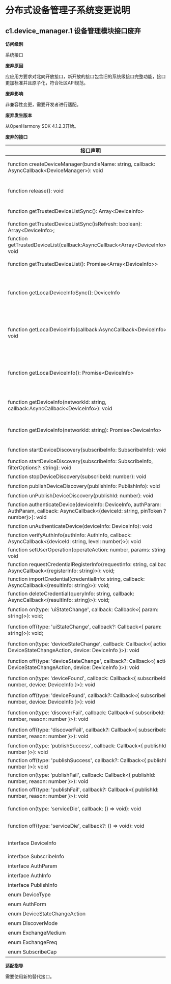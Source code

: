 # 分布式设备管理子系统变更说明

## c1.device_manager.1 设备管理模块接口废弃

**访问级别**

系统接口

**废弃原因**

应应用方要求对北向开放接口，新开放的接口包含旧的系统级接口完整功能，接口更加标准并且原子化，符合社区API规范。

**废弃影响**

非兼容性变更，需要开发者进行适配。

**废弃发生版本**

从OpenHarmony SDK 4.1.2.3开始。

**废弃的接口**

| 接口声明 | 废弃说明 | 替代接口 |
| -- | -- | -- |
| function createDeviceManager(bundleName: string, callback: AsyncCallback&lt;DeviceManager&gt;): void | 使用[deviceManager.createDeviceManager](https://gitee.com/openharmony/docs/blob/master/zh-cn/application-dev/reference/apis/js-apis-distributedDeviceManager.md#devicemanagercreatedevicemanager)接口创建一个设备管理实例 | function createDeviceManager(bundleName: string): DeviceManager; |
| function release(): void | 使用[deviceManager.releaseDeviceManager](https://gitee.com/openharmony/docs/blob/master/zh-cn/application-dev/reference/apis/js-apis-distributedDeviceManager.md#devicemanagerreleasedevicemanager)释放DeviceManager实例 | function releaseDeviceManager(deviceManager: DeviceManager): void; |
| function getTrustedDeviceListSync(): Array&lt;DeviceInfo&gt; | 使用[getAvailableDeviceListSync](https://gitee.com/openharmony/docs/blob/master/zh-cn/application-dev/reference/apis/js-apis-distributedDeviceManager.md#getavailabledevicelistsync)同步获取所有可信设备列表 | function getAvailableDeviceListSync(): Array&lt;DeviceBasicInfo&gt;; |
| function getTrustedDeviceListSync(isRefresh: boolean): Array&lt;DeviceInfo&gt;; | 废弃 | 无替代接口 |
| function getTrustedDeviceList(callback:AsyncCallback&lt;Array&lt;DeviceInfo&gt;&gt;): void | 使用[getAvailableDeviceList](https://gitee.com/openharmony/docs/blob/master/zh-cn/application-dev/reference/apis/js-apis-distributedDeviceManager.md#getavailabledevicelist)获取所有可信设备列表 | function getAvailableDeviceList(callback:AsyncCallback&lt;Array&lt;DeviceBasicInfo&gt;&gt;): void; |
| function getTrustedDeviceList(): Promise&lt;Array&lt;DeviceInfo&gt;&gt; | 使用[getAvailableDeviceList](https://gitee.com/openharmony/docs/blob/master/zh-cn/application-dev/reference/apis/js-apis-distributedDeviceManager.md#getavailabledevicelist-1)获取所有可信设备列表 | function getAvailableDeviceList(): Promise&lt;Array&lt;DeviceBasicInfo&gt;&gt;; |
| function getLocalDeviceInfoSync(): DeviceInfo | 使用[getLocalDeviceNetworkId](https://gitee.com/openharmony/docs/blob/master/zh-cn/application-dev/reference/apis/js-apis-distributedDeviceManager.md#getlocaldevicenetworkid)获取本地设备网络标识，[getLocalDeviceName](https://gitee.com/openharmony/docs/blob/master/zh-cn/application-dev/reference/apis/js-apis-distributedDeviceManager.md#getlocaldevicename)获取本地设备名称，[getLocalDeviceType](https://gitee.com/openharmony/docs/blob/master/zh-cn/application-dev/reference/apis/js-apis-distributedDeviceManager.md#getlocaldevicetype)获取本地设备类型，[getLocalDeviceId](https://gitee.com/openharmony/docs/blob/master/zh-cn/application-dev/reference/apis/js-apis-distributedDeviceManager.md#getlocaldeviceid)获取本地设备id | function getLocalDeviceNetworkId(): string; function getLocalDeviceName(): string; function getLocalDeviceType(): number; function getLocalDeviceId(): string; |
| function getLocalDeviceInfo(callback:AsyncCallback&lt;DeviceInfo&gt;): void | 使用[getLocalDeviceNetworkId](https://gitee.com/openharmony/docs/blob/master/zh-cn/application-dev/reference/apis/js-apis-distributedDeviceManager.md#getlocaldevicenetworkid)获取本地设备网络标识，[getLocalDeviceName](https://gitee.com/openharmony/docs/blob/master/zh-cn/application-dev/reference/apis/js-apis-distributedDeviceManager.md#getlocaldevicename)获取本地设备名称，[getLocalDeviceType](https://gitee.com/openharmony/docs/blob/master/zh-cn/application-dev/reference/apis/js-apis-distributedDeviceManager.md#getlocaldevicetype)获取本地设备类型，[getLocalDeviceId](https://gitee.com/openharmony/docs/blob/master/zh-cn/application-dev/reference/apis/js-apis-distributedDeviceManager.md#getlocaldeviceid)获取本地设备id | function getLocalDeviceNetworkId(): string; </b> function getLocalDeviceName(): string; </b> function getLocalDeviceType(): number; </b> function getLocalDeviceId(): string; |
| function getLocalDeviceInfo(): Promise&lt;DeviceInfo&gt; | 使用[getLocalDeviceNetworkId](https://gitee.com/openharmony/docs/blob/master/zh-cn/application-dev/reference/apis/js-apis-distributedDeviceManager.md#getlocaldevicenetworkid)获取本地设备网络标识，[getLocalDeviceName](https://gitee.com/openharmony/docs/blob/master/zh-cn/application-dev/reference/apis/js-apis-distributedDeviceManager.md#getlocaldevicename)获取本地设备名称，[getLocalDeviceType](https://gitee.com/openharmony/docs/blob/master/zh-cn/application-dev/reference/apis/js-apis-distributedDeviceManager.md#getlocaldevicetype)获取本地设备类型，[getLocalDeviceId](https://gitee.com/openharmony/docs/blob/master/zh-cn/application-dev/reference/apis/js-apis-distributedDeviceManager.md#getlocaldeviceid)获取本地设备id | function getLocalDeviceNetworkId(): string; function getLocalDeviceName(): string; function getLocalDeviceType(): number; function getLocalDeviceId(): string; |
| function getDeviceInfo(networkId: string, callback:AsyncCallback&lt;DeviceInfo&gt;): void | 使用[getDeviceName](https://gitee.com/openharmony/docs/blob/master/zh-cn/application-dev/reference/apis/js-apis-distributedDeviceManager.md#getdevicename)通过指定设备的网络标识获取该设备名称，[getDeviceType](https://gitee.com/openharmony/docs/blob/master/zh-cn/application-dev/reference/apis/js-apis-distributedDeviceManager.md#getdevicetype)通过指定设备的网络标识获取该设备类型 | function getDeviceName(networkId: string): string; function getDeviceType(networkId: string): number; |
| function getDeviceInfo(networkId: string): Promise&lt;DeviceInfo&gt; | 使用[getDeviceName](https://gitee.com/openharmony/docs/blob/master/zh-cn/application-dev/reference/apis/js-apis-distributedDeviceManager.md#getdevicename)通过指定设备的网络标识获取该设备名称，[getDeviceType](https://gitee.com/openharmony/docs/blob/master/zh-cn/application-dev/reference/apis/js-apis-distributedDeviceManager.md#getdevicetype)通过指定设备的网络标识获取该设备类型 | function getDeviceName(networkId: string): string; function getDeviceType(networkId: string): number; |
| function startDeviceDiscovery(subscribeInfo: SubscribeInfo): void | 使用[startDiscovering](https://gitee.com/openharmony/docs/blob/master/zh-cn/application-dev/reference/apis/js-apis-distributedDeviceManager.md#startdiscovering)发现周边设备 | function startDiscovering(discoverParam: {[key:&nbsp;string]:&nbsp;Object} , filterOptions?: {[key:&nbsp;string]:&nbsp;Object} ): void; |
| function startDeviceDiscovery(subscribeInfo: SubscribeInfo, filterOptions?: string): void | 使用[startDiscovering](https://gitee.com/openharmony/docs/blob/master/zh-cn/application-dev/reference/apis/js-apis-distributedDeviceManager.md#startdiscovering)发现周边设备 | function startDiscovering(discoverParam: {[key:&nbsp;string]:&nbsp;Object} , filterOptions?: {[key:&nbsp;string]:&nbsp;Object} ): void; |
| function stopDeviceDiscovery(subscribeId: number): void | 使用[stopDiscovering](https://gitee.com/openharmony/docs/blob/master/zh-cn/application-dev/reference/apis/js-apis-distributedDeviceManager.md#stopdiscovering)停止发现周边设备 | function stopDiscovering(): void; |
| function publishDeviceDiscovery(publishInfo: PublishInfo): void | 废弃 | 无替代接口 |
| function unPublishDeviceDiscovery(publishId: number): void | 废弃 | 无替代接口 |
| function authenticateDevice(deviceInfo: DeviceInfo, authParam: AuthParam, callback: AsyncCallback&lt;{deviceId: string, pinToken ?: number}&gt;): void | 使用[bindTarget](https://gitee.com/openharmony/docs/blob/master/zh-cn/application-dev/reference/apis/js-apis-distributedDeviceManager.md#bindtarget)认证设备 | function bindTarget(deviceId: string, bindParam: {[key:&nbsp;string]:&nbsp;Object} , callback: AsyncCallback&lt;{deviceId: string}>): void; |
| function unAuthenticateDevice(deviceInfo: DeviceInfo): void | 使用[unbindTarget](https://gitee.com/openharmony/docs/blob/master/zh-cn/application-dev/reference/apis/js-apis-distributedDeviceManager.md#unbindtarget)解除认证设备 | function unbindTarget(deviceId: string): void; |
| function verifyAuthInfo(authInfo: AuthInfo, callback: AsyncCallback&lt;{deviceId: string, level: number}&gt;): void | 废弃 | 无替代接口 |
| function setUserOperation(operateAction: number, params: string): void | 使用[replyUiAction](https://gitee.com/openharmony/docs/blob/master/zh-cn/application-dev/reference/apis/js-apis-distributedDeviceManager.md#replyuiaction)回复用户ui操作行为 | function replyUiAction(action: number, actionResult: string): void; |
| function requestCredentialRegisterInfo(requestInfo: string, callback: AsyncCallback&lt;{registerInfo: string}&gt;): void; | 废弃 | 无替代接口 |
| function importCredential(credentialInfo: string, callback: AsyncCallback&lt;{resultInfo: string}&gt;): void; | 废弃 | 无替代接口 |
| function deleteCredential(queryInfo: string, callback: AsyncCallback&lt;{resultInfo: string}&gt;): void; | 废弃 | 无替代接口 |
| function on(type: 'uiStateChange', callback: Callback&lt;{ param: string}&gt;): void; | 使用[on('replyResult')](https://gitee.com/openharmony/docs/blob/master/zh-cn/application-dev/reference/apis/js-apis-distributedDeviceManager.md#onreplyresult)回复UI操作结果回调 | function on(type: 'replyResult', callback: Callback&lt;{ param: string}&gt;): void; |
| function off(type: 'uiStateChange', callback?: Callback&lt;{ param: string}&gt;): void; | 使用[off('replyResult')](https://gitee.com/openharmony/docs/blob/master/zh-cn/application-dev/reference/apis/js-apis-distributedDeviceManager.md#offreplyresult)取消回复UI操作结果回调 | function off(type: 'replyResult', callback?: Callback&lt;{ param: string}&gt;): void; |
| function on(type: 'deviceStateChange',  callback: Callback&lt;{ action: DeviceStateChangeAction, device: DeviceInfo }&gt;): void | 使用[on('deviceStateChange')](https://gitee.com/openharmony/docs/blob/master/zh-cn/application-dev/reference/apis/js-apis-distributedDeviceManager.md#ondevicestatechange)注册设备状态回调 | function on(type: 'deviceStateChange', callback: Callback&lt;{ action: DeviceStateChange, device: DeviceBasicInfo }&gt;): void; |
| function off(type: 'deviceStateChange', callback?: Callback&lt;{ action: DeviceStateChangeAction, device: DeviceInfo }&gt;): void | 使用[off('deviceStateChange')](https://gitee.com/openharmony/docs/blob/master/zh-cn/application-dev/reference/apis/js-apis-distributedDeviceManager.md#offdevicestatechange)取消注册设备状态回调 | function off(type: 'deviceStateChange', callback?: Callback&lt;{ action: DeviceStateChange, device: DeviceBasicInfo }&gt;): void; |
| function on(type: 'deviceFound', callback: Callback&lt;{ subscribeId: number, device: DeviceInfo }&gt;): void | 使用[on('discoverSuccess')](https://gitee.com/openharmony/docs/blob/master/zh-cn/application-dev/reference/apis/js-apis-distributedDeviceManager.md#ondiscoversuccess)注册发现设备成功回调监听 | function on(type: 'discoverSuccess', callback: Callback&lt;{ device: DeviceBasicInfo }&gt;): void; |
| function off(type: 'deviceFound', callback?: Callback&lt;{ subscribeId: number, device: DeviceInfo }&gt;): void | 使用[off('discoverSuccess')](https://gitee.com/openharmony/docs/blob/master/zh-cn/application-dev/reference/apis/js-apis-distributedDeviceManager.md#offdiscoversuccess)取消注册设备发现成功回调 | function off(type: 'discoverSuccess', callback?: Callback&lt;{ device: DeviceBasicInfo }&gt;): void; |
| function on(type: 'discoverFail', callback: Callback&lt;{ subscribeId: number, reason: number }&gt;): void | 使用[on('discoverFailure')](https://gitee.com/openharmony/docs/blob/master/zh-cn/application-dev/reference/apis/js-apis-distributedDeviceManager.md#ondiscoverfailure)注册设备发现失败回调监听 | function on(type: 'discoverFailure', callback: Callback&lt;{ reason: number }&gt;): void; |
| function off(type: 'discoverFail', callback?: Callback&lt;{ subscribeId: number, reason: number }&gt;): void | 使用[off('discoverFailure')](https://gitee.com/openharmony/docs/blob/master/zh-cn/application-dev/reference/apis/js-apis-distributedDeviceManager.md#offdiscoverfailure)取消注册设备发现失败回调 | function off(type: 'discoverFailure', callback?: Callback&lt;{ reason: number }&gt;): void; |
| function on(type: 'publishSuccess', callback: Callback&lt;{ publishId: number }&gt;): void |  废弃 | 无替代接口 |
| function off(type: 'publishSuccess', callback?: Callback&lt;{ publishId: number }&gt;): void |  废弃 | 无替代接口 |
| function on(type: 'publishFail', callback: Callback&lt;{ publishId: number, reason: number }&gt;): void |  废弃 | 无替代接口 |
| function off(type: 'publishFail', callback?: Callback&lt;{ publishId: number, reason: number }&gt;): void |  废弃 | 无替代接口 |
| function on(type: 'serviceDie', callback: () =&gt; void): void | 使用[on('serviceDie')](https://gitee.com/openharmony/docs/blob/master/zh-cn/application-dev/reference/apis/js-apis-distributedDeviceManager.md#onservicedie)注册设备管理服务死亡监听 | function on(type: 'serviceDie', callback?: Callback&lt;{}&gt;): void; |
| function off(type: 'serviceDie', callback?: () =&gt; void): void | 使用[off('serviceDie')](https://gitee.com/openharmony/docs/blob/master/zh-cn/application-dev/reference/apis/js-apis-distributedDeviceManager.md#offservicedie)取消注册设备管理服务死亡监听 | function off(type: 'serviceDie', callback?: Callback&lt;{}&gt;): void; |
| interface DeviceInfo | 使用[DeviceBasicInfo](https://gitee.com/openharmony/docs/blob/master/zh-cn/application-dev/reference/apis/js-apis-distributedDeviceManager.md#devicebasicinfo)表示分布式设备基本信息 | interface DeviceBasicInfo |
| interface SubscribeInfo | 废弃 | 无替代接口 |
| interface AuthParam | 废弃 | 无替代接口 |
| interface AuthInfo | 废弃 | 无替代接口 |
| interface PublishInfo | 废弃 | 无替代接口 |
| enum DeviceType | 废弃 | 无替代接口 |
| enum AuthForm | 废弃 | 无替代接口 |
| enum DeviceStateChangeAction | 使用[DeviceStateChange](https://gitee.com/openharmony/docs/blob/master/zh-cn/application-dev/reference/apis/js-apis-distributedDeviceManager.md#devicestatechange)表示设备状态 | enum DeviceStateChange |
| enum DiscoverMode | 废弃 | 无替代接口 |
| enum ExchangeMedium | 废弃 | 无替代接口 |
| enum ExchangeFreq | 废弃 | 无替代接口 |
| enum SubscribeCap | 废弃 | 无替代接口 |

**适配指导**

需要使用新的替代接口。
